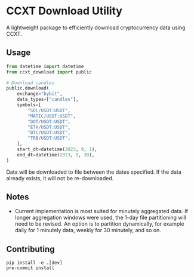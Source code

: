 # CCXT Download Utility

A lightweight package to efficiently download cryptocurrency data using CCXT.

## Usage

```python
from datetime import datetime
from ccxt_download import public

# Download candles
public.download(
    exchange="bybit",
    data_types=["candles"],
    symbols=[
        "SOL/USDT:USDT",
        "MATIC/USDT:USDT",
        "DOT/USDT:USDT",
        "ETH/USDT:USDT",
        "BTC/USDT:USDT",
        "TRB/USDT:USDT",
    ],
    start_dt=datetime(2023, 9, 1),
    end_dt=datetime(2023, 9, 30),
)
```

Data will be downloaded to file between the dates specified. If the 
data already exists, it will not be re-downloaded.

## Notes
- Current implementation is most suited for minutely aggregated data. If
longer aggregation windows were used, the 1-day file partitioning will
need to be revised. An option is to partition dynamically, for example
daily for 1 minutely data, weekly for 30 minutely, and so on.

## Contributing

```
pip install -e .[dev]
pre-commit install
```
